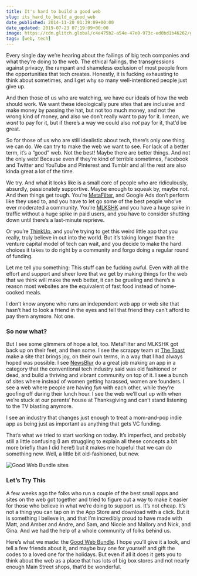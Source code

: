 ```yaml
---
title: It's hard to build a good web
slug: its_hard_to_build_a_good_web
date_published: 2014-11-20 01:39:09+00:00
date_updated: 2019-07-23 07:19:09+00:00
image: https://cdn.glitch.global/c4e475b2-a54e-47e0-973c-ed0bd1b46262/good-web-bundle-logo-alt.svg?v=1670105426057
tags: [web, tech]
---
```

Every single day we’re hearing about the failings of big tech companies and what they’re doing to the web. The ethical failings, the transgressions against privacy, the rampant and shameless exclusion of most people from the opportunities that tech creates. Honestly, it is fucking exhausting to think about sometimes, and I get why so many well-intentioned people just give up.

And then those of us who are watching, we have our ideals of how the web should work. We want these ideologically pure sites that are inclusive and make money by passing the hat, but not too much money, and not the wrong kind of money, and also we don’t really want to pay for it. I mean, we *want* to pay for it, but if there’s a way we could also *not* pay for it, that’d be great.

So for those of us who are still idealistic about tech, there’s only one thing we can do. We can try to make the web we want to see. For lack of a better term, it’s a “good” web. Not the best! Maybe there are better things. And not the only web! Because even if they’re kind of terrible sometimes, Facebook and Twitter and YouTube and Pinterest and Tumblr and all the rest are also kinda great a lot of the time.

We try. And what it looks like is a small core of people who are ridiculously, absurdly, passionately supportive. Maybe enough to squeak by, maybe not. And then things get tough. You’re [MetaFilter](http://metafilter.com/), and Google Ads don’t perform like they used to, and you have to let go some of the best people who’ve ever moderated a community. You’re [MLKSHK](http://mlkshk.com/) and you have a huge spike in traffic without a huge spike in paid users, and you have to consider shutting down until there’s a last-minute reprieve.

Or you’re [ThinkUp](https://thinkup.com/), and you’re trying to get this weird little app that you really, truly believe in out into the world. But it’s taking longer than the venture capital model of tech can wait, and you decide to make the hard choices it takes to do right by a community and forgo doing a regular round of funding.

Let me tell you something: This stuff can be fucking awful. Even with all the effort and support and sheer love that we get by making things for the web that we think will make the web better, it can be grueling and there’s a reason most websites are the equivalent of fast food instead of home-cooked meals.

I don’t know anyone who runs an independent web app or web site that hasn’t had to look a friend in the eyes and tell that friend they can’t afford to pay them anymore. Not one.

### So now what?

But I see some glimmers of hope a lot, too. MetaFilter and MLKSHK got back up on their feet, and then some. I see the scrappy team at [The Toast](http://the-toast.net) make a site that brings joy, on their own terms, in a way that I had always hoped was possible. I see [NewsBlur](https://newsblur.com) do a great job making an app in a category that the conventional tech industry said was old fashioned or dead, and build a thriving and vibrant community on top of it. I see a bunch of sites where instead of women getting harassed, women are founders. I see a web where people are having *fun* with each other, while they’re goofing off during their lunch hour. I see the web we’ll curl up with when we’re stuck at our parents’ house at Thanksgiving and can’t stand listening to the TV blasting anymore.

I see an industry that changes just enough to treat a mom-and-pop indie app as being just as important as anything that gets VC funding.

That’s what we tried to start working on today. It’s imperfect, and probably still a little confusing (I am struggling to explain all these concepts a bit more briefly than I did here!) but it makes me hopeful that we can do something new. Well, a little bit old-fashioned, but new.

![Good Web Bundle sites](https://cdn.glitch.global/c4e475b2-a54e-47e0-973c-ed0bd1b46262/good-web-bundle-site-logos.png?v=1670105425793 "Good Web Bundle sites")

### Let’s Try This

A few weeks ago the folks who run a couple of the best small apps and sites on the web got together and tried to figure out a way to make it easier for those who believe in what we’re doing to support us. It’s not cheap. It’s not a thing you can tap on in the App Store and download with a click. But it is something I believe in, and that I’m incredibly proud to have made with Matt, and Amber and Andre, and Sam, and Nicole and Mallory and Nick, and Gina. And we had the help of a whole community of folks behind us.

Here’s what we made: the [Good Web Bundle](https://goodwebbundle.com). I hope you’ll give it a look, and tell a few friends about it, and maybe buy one for yourself and gift the codes to a loved one for the holidays. But even if all it does it gets you to think about the web as a place that has lots of big box stores and not nearly enough Main Street shops, that’d be wonderful.
